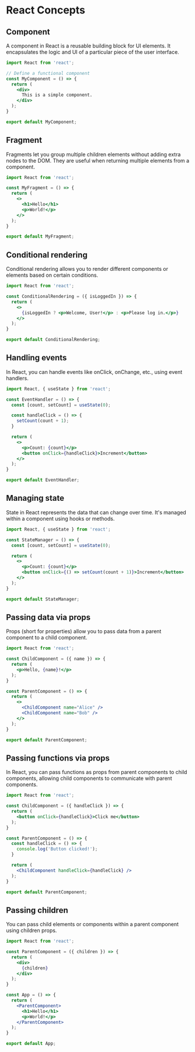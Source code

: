 # React Concepts

## Component
A component in React is a reusable building block for UI elements. It encapsulates the logic and UI of a particular piece of the user interface.

```jsx
import React from 'react';

// Define a functional component
const MyComponent = () => {
  return (
    <div>
      This is a simple component.
    </div>
  );
}

export default MyComponent;
```

## Fragment
Fragments let you group multiple children elements without adding extra nodes to the DOM. They are useful when returning multiple elements from a component.

```jsx
import React from 'react';

const MyFragment = () => {
  return (
    <>
      <h1>Hello</h1>
      <p>World!</p>
    </>
  );
}

export default MyFragment;
```

## Conditional rendering
Conditional rendering allows you to render different components or elements based on certain conditions.

```jsx
import React from 'react';

const ConditionalRendering = ({ isLoggedIn }) => {
  return (
    <>
      {isLoggedIn ? <p>Welcome, User!</p> : <p>Please log in.</p>}
    </>
  );
}

export default ConditionalRendering;
```

## Handling events
In React, you can handle events like onClick, onChange, etc., using event handlers.

```jsx
import React, { useState } from 'react';

const EventHandler = () => {
  const [count, setCount] = useState(0);

  const handleClick = () => {
    setCount(count + 1);
  }

  return (
    <>
      <p>Count: {count}</p>
      <button onClick={handleClick}>Increment</button>
    </>
  );
}

export default EventHandler;
```

## Managing state
State in React represents the data that can change over time. It's managed within a component using hooks or methods.

```jsx
import React, { useState } from 'react';

const StateManager = () => {
  const [count, setCount] = useState(0);

  return (
    <>
      <p>Count: {count}</p>
      <button onClick={() => setCount(count + 1)}>Increment</button>
    </>
  );
}

export default StateManager;
```

## Passing data via props
Props (short for properties) allow you to pass data from a parent component to a child component.

```jsx
import React from 'react';

const ChildComponent = ({ name }) => {
  return (
    <p>Hello, {name}!</p>
  );
}

const ParentComponent = () => {
  return (
    <>
      <ChildComponent name="Alice" />
      <ChildComponent name="Bob" />
    </>
  );
}

export default ParentComponent;
```

## Passing functions via props
In React, you can pass functions as props from parent components to child components, allowing child components to communicate with parent components.

```jsx
import React from 'react';

const ChildComponent = ({ handleClick }) => {
  return (
    <button onClick={handleClick}>Click me</button>
  );
}

const ParentComponent = () => {
  const handleClick = () => {
    console.log('Button clicked!');
  }

  return (
    <ChildComponent handleClick={handleClick} />
  );
}

export default ParentComponent;
```

## Passing children
You can pass child elements or components within a parent component using children props.

```jsx
import React from 'react';

const ParentComponent = ({ children }) => {
  return (
    <div>
      {children}
    </div>
  );
}

const App = () => {
  return (
    <ParentComponent>
      <h1>Hello</h1>
      <p>World!</p>
    </ParentComponent>
  );
}

export default App;
```
